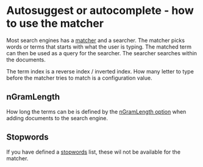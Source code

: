 # Autosuggest or autocomplete - how to use the matcher

Most search engines has a [matcher](../reference/matcher.md) and a searcher. The matcher picks words or terms that starts with what the user is typing. The matched term can then be used as a query for the searcher. The searcher searches within the documents.

The term index is a reverse index / inverted index. How many letter to type before the matcher tries to match is a configuration value.

## nGramLength
How long the terms can be is defined by the [nGramLength option](../reference/configuration.md) when adding documents to the search engine.

## Stopwords
If you have defined a [stopwords](stopwords.md) list, these wil not be available for the matcher.
